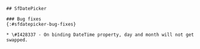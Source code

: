     ## SfDatePicker   

    ### Bug fixes
    {:#sfdatepicker-bug-fixes}

    * \#I428337 - On binding DateTime property, day and month will not get swapped.